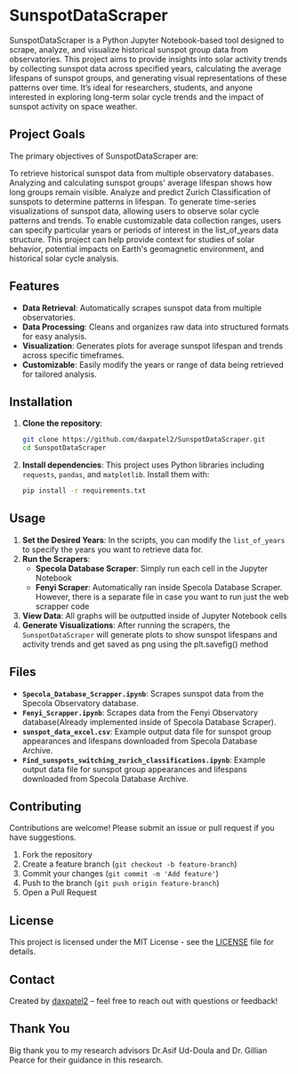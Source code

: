 # SunspotDataScraper

SunspotDataScraper is a Python Jupyter Notebook-based tool designed to scrape, analyze, and visualize historical sunspot group data from observatories. This project aims to provide insights into solar activity trends by collecting sunspot data across specified years, calculating the average lifespans of sunspot groups, and generating visual representations of these patterns over time. It’s ideal for researchers, students, and anyone interested in exploring long-term solar cycle trends and the impact of sunspot activity on space weather.

## Project Goals
The primary objectives of SunspotDataScraper are:

To retrieve historical sunspot data from multiple observatory databases.
Analyzing and calculating sunspot groups' average lifespan shows how long groups remain visible.
Analyze and predict Zurich Classification of sunspots to determine patterns in lifespan.
To generate time-series visualizations of sunspot data, allowing users to observe solar cycle patterns and trends.
To enable customizable data collection ranges, users can specify particular years or periods of interest in the list_of_years data structure.
This project can help provide context for studies of solar behavior, potential impacts on Earth's geomagnetic environment, and historical solar cycle analysis.

## Features

- **Data Retrieval**: Automatically scrapes sunspot data from multiple observatories.
- **Data Processing**: Cleans and organizes raw data into structured formats for easy analysis.
- **Visualization**: Generates plots for average sunspot lifespan and trends across specific timeframes.
- **Customizable**: Easily modify the years or range of data being retrieved for tailored analysis.

## Installation

1. **Clone the repository**:
   ```bash
   git clone https://github.com/daxpatel2/SunspotDataScraper.git
   cd SunspotDataScraper
   ```

2. **Install dependencies**:
   This project uses Python libraries including `requests`, `pandas`, and `matplotlib`. Install them with:
   ```bash
   pip install -r requirements.txt
   ```

## Usage

1. **Set the Desired Years**: In the scripts, you can modify the `list_of_years` to specify the years you want to retrieve data for.
2. **Run the Scrapers**:
   - **Specola Database Scraper**:
     Simply run each cell in the Jupyter Notebook
   - **Fenyi Scraper**:
     Automatically ran inside Specola Database Scraper. However, there is a separate file in case you want to run just the web scrapper code
3. **View Data**: All graphs will be outputted inside of Jupyter Notebook cells
4. **Generate Visualizations**: After running the scrapers, the `SunspotDataScraper` will generate plots to show sunspot lifespans and activity trends and get saved as png using the plt.savefig() method


## Files

- **`Specola_Database_Scrapper.ipynb`**: Scrapes sunspot data from the Specola Observatory database.
- **`Fenyi_Scrapper.ipynb`**: Scrapes data from the Fenyi Observatory database(Already implemented inside of Specola Database Scraper).
- **`sunspot_data_excel.csv`**: Example output data file for sunspot group appearances and lifespans downloaded from Specola Database Archive.
- **`Find_sunspots_switching_zurich_classifications.ipynb`**: Example output data file for sunspot group appearances and lifespans downloaded from Specola Database Archive.

## Contributing

Contributions are welcome! Please submit an issue or pull request if you have suggestions.

1. Fork the repository
2. Create a feature branch (`git checkout -b feature-branch`)
3. Commit your changes (`git commit -m 'Add feature'`)
4. Push to the branch (`git push origin feature-branch`)
5. Open a Pull Request

## License

This project is licensed under the MIT License - see the [LICENSE](LICENSE) file for details.

## Contact

Created by [daxpatel2](https://github.com/daxpatel2) – feel free to reach out with questions or feedback!

## Thank You

Big thank you to my research advisors Dr.Asif Ud-Doula and Dr. Gillian Pearce for their guidance in this research.
